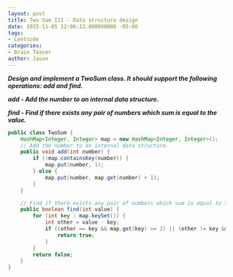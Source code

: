 ```yaml
---
layout: post
title: Two Sum III - Data structure design
date: 2015-11-05 12:06:13.000000000 -05:00
tags:
- Leetcode
categories:
- Brain Teaser
author: Jason
---
```

<p><strong><em>Design and implement a TwoSum class. It should support the following operations: add and find.</p>

add - Add the number to an internal data structure.</p>
find - Find if there exists any pair of numbers which sum is equal to the value.</em></strong></p>
``` java
public class TwoSum {
    HashMap<Integer, Integer> map = new HashMap<Integer, Integer>();
    // Add the number to an internal data structure.
    public void add(int number) {
        if (!map.containsKey(number)) {
            map.put(number, 1);
        } else {
            map.put(number, map.get(number) + 1);
        }
    }

    // Find if there exists any pair of numbers which sum is equal to the value.
    public boolean find(int value) {
        for (int key : map.keySet()) {
            int other = value - key;
            if ((other == key && map.get(key) >= 2) || (other != key && map.containsKey(other))) {
                return true;
            }
        }
        return false;
    }
}
```

